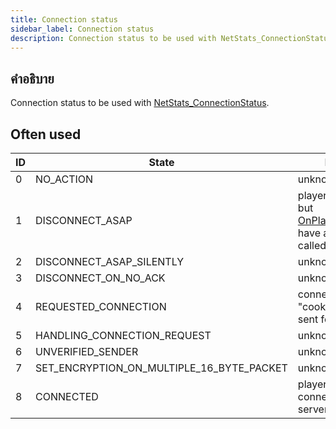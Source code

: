 ```yaml
---
title: Connection status
sidebar_label: Connection status
description: Connection status to be used with NetStats_ConnectionStatus.
---
```


## คำอธิบาย

Connection status to be used with [NetStats_ConnectionStatus](../functions/NetStats_ConnectionStatus).

## Often used

| ID  | State                                     | Meaning                                                                                                   |
| --- | ----------------------------------------- | --------------------------------------------------------------------------------------------------------- |
| 0   | NO_ACTION                                 | unknown                                                                                                   |
| 1   | DISCONNECT_ASAP                           | playerid still exists but [OnPlayerDisconnect](../callbacks/OnPlayerDisconnect) have already been called. |
| 2   | DISCONNECT_ASAP_SILENTLY                  | unknown                                                                                                   |
| 3   | DISCONNECT_ON_NO_ACK                      | unknown                                                                                                   |
| 4   | REQUESTED_CONNECTION                      | connection request "cookie" has been sent for this ID                                                     |
| 5   | HANDLING_CONNECTION_REQUEST               | unknown                                                                                                   |
| 6   | UNVERIFIED_SENDER                         | unknown                                                                                                   |
| 7   | SET_ENCRYPTION_ON_MULTIPLE_16_BYTE_PACKET | unknown                                                                                                   |
| 8   | CONNECTED                                 | playerid is connected to the server                                                                       |
